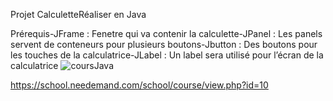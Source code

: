 Projet CalculetteRéaliser en Java



Prérequis-JFrame : Fenetre qui va contenir la calculette-JPanel : Les panels servent de conteneurs pour plusieurs boutons-Jbutton : Des boutons pour les touches de la calculatrice-JLabel : Un label sera utilisé pour l’écran de la calculatrice
![coursJava](delperie.needemand.com/images/calculatrice/calulatrice.jpg)

https://school.needemand.com/school/course/view.php?id=10
